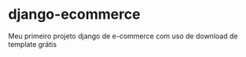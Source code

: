 # django-ecommerce
Meu primeiro projeto django de e-commerce com uso de download de template grátis
